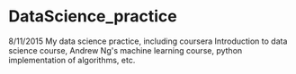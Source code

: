 # DataScience_practice
8/11/2015
My data science practice, including coursera Introduction to data science course, Andrew Ng's machine learning course, python implementation of algorithms, etc.
